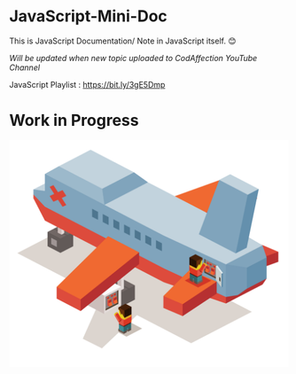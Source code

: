 # JavaScript-Mini-Doc

This is JavaScript Documentation/ Note in JavaScript itself. :blush:

*Will be updated when new topic uploaded to CodAffection YouTube Channel*

JavaScript Playlist : https://bit.ly/3gE5Dmp

# Work in Progress
<img src="./maintanance.jpg">
